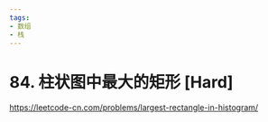 ```yaml
---
tags:
- 数组
- 栈
---
```


# 84. 柱状图中最大的矩形 [Hard]

<https://leetcode-cn.com/problems/largest-rectangle-in-histogram/>
